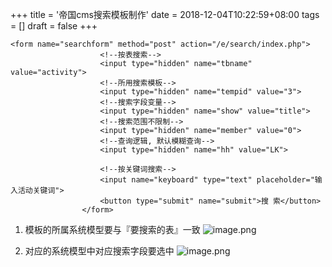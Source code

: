 +++
title = '帝国cms搜索模板制作'
date = 2018-12-04T10:22:59+08:00
tags = []
draft = false
+++

```
<form name="searchform" method="post" action="/e/search/index.php">
                    <!--按表搜索-->
                    <input type="hidden" name="tbname" value="activity">
                    <!--所用搜索模板-->
                    <input type="hidden" name="tempid" value="3">
                    <!--搜索字段变量-->
                    <input type="hidden" name="show" value="title">
                    <!--搜索范围不限制-->
                    <input type="hidden" name="member" value="0">
                    <!--查询逻辑, 默认模糊查询-->
                    <input type="hidden" name="hh" value="LK">

                    <!--按关键词搜索-->
                    <input name="keyboard" type="text" placeholder="输入活动关键词">
                    <button type="submit" name="submit">搜 索</button>
                </form>
```
1. 模板的所属系统模型要与『要搜索的表』一致
![image.png](https://upload-images.jianshu.io/upload_images/4073481-f9378212a8d67608.png?imageMogr2/auto-orient/strip%7CimageView2/2/w/1240)

2. 对应的系统模型中对应搜索字段要选中
![image.png](https://upload-images.jianshu.io/upload_images/4073481-ba071021d4c48cdb.png?imageMogr2/auto-orient/strip%7CimageView2/2/w/1240)

